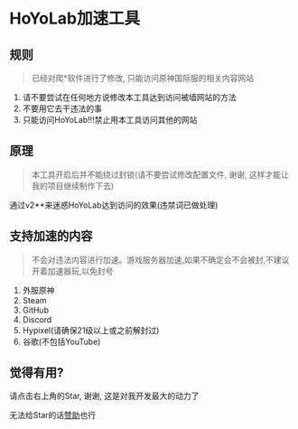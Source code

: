 # HoYoLab加速工具

## 规则

> 已经对爬*软件进行了修改, 只能访问原神国际服的相关内容网站

1. 请不要尝试在任何地方说修改本工具达到访问被墙网站的方法
2. 不要用它去干违法的事
3. 只能访问HoYoLab!!!禁止用本工具访问其他的网站

## 原理

> 本工具开启后并不能绕过封锁(请不要尝试修改配置文件, 谢谢, 这样才能让我的项目继续制作下去)

通过v2**来迷惑HoYoLab达到访问的效果(违禁词已做处理)

## 支持加速的内容

> 不会对违法内容进行加速。游戏服务器加速,如果不确定会不会被封,不建议开着加速器玩,以免封号

1. 外服原神
2. Steam
3. GitHub
4. Discord
5. Hypixel(请确保21级以上或之前解封过)
6. 谷歌(不包括YouTube)

## 觉得有用?

请点击右上角的Star, 谢谢, 这是对我开发最大的动力了

无法给Star的话[赞助](https://afdian.net/@chenmy1903)也行
